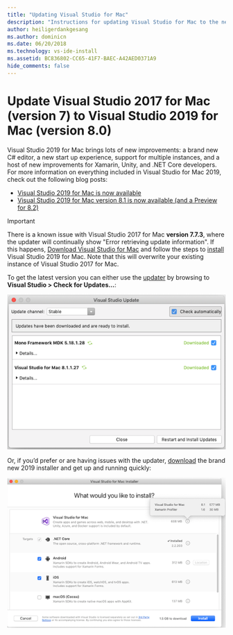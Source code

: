 ```yaml
---
title: "Updating Visual Studio for Mac"
description: "Instructions for updating Visual Studio for Mac to the newest version."
author: heiligerdankgesang
ms.author: dominicn
ms.date: 06/20/2018
ms.technology: vs-ide-install
ms.assetid: BC836802-CC65-41F7-BAEC-A42AED0371A9
hide_comments: false
---
```


# Update Visual Studio 2017 for Mac (version 7) to Visual Studio 2019 for Mac (version 8.0)

Visual Studio 2019 for Mac brings lots of new improvements: a brand new C# editor, a new start up experience, support for multiple instances, and a host of new improvements for Xamarin, Unity, and .NET Core developers. For more information on everything included in Visual Studio for Mac 2019, check out the following blog posts:

- [Visual Studio 2019 for Mac is now available](https://devblogs.microsoft.com/visualstudio/visual-studio-2019-for-mac-is-now-available/)
- [Visual Studio 2019 for Mac version 8.1 is now available (and a Preview for 8.2)](https://devblogs.microsoft.com/visualstudio/visual-studio-2019-for-mac-version-8-1-is-now-available-and-a-preview-for-8-2/)

> [!IMPORTANT]
> There is a known issue with Visual Studio 2017 for Mac **version 7.7.3**, where the updater will continually show "Error retrieving update information". If this happens, [Download Visual Studio for Mac](https://visualstudio.microsoft.com/vs/mac/) and follow the steps to [install](./installation.md?view=vsmac-2019) Visual Studio 2019 for Mac. Note that this will overwrite your existing instance of Visual Studio 2017 for Mac.

To get the latest version you can either use the [updater](./update.md?view=vsmac-2017) by browsing to **Visual Studio > Check for Updates…**:

![updater dialog](media/update-vsmac-updater.png)

Or, if you’d prefer or are having issues with the updater, [download](https://visualstudio.microsoft.com/vs/mac/) the brand new 2019 installer and get up and running quickly:

![installation screen](media/update-vsmac-installer.png)